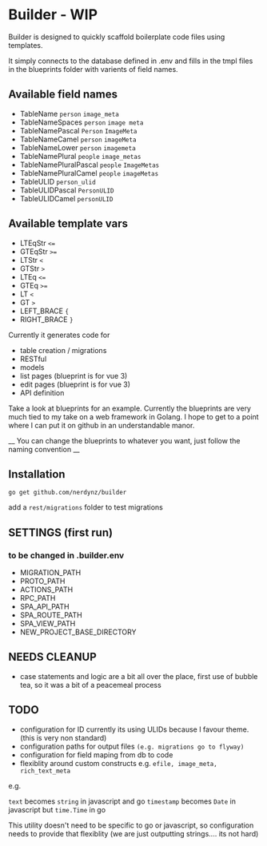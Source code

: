 # Builder - WIP
Builder is designed to quickly scaffold boilerplate code files using templates. 

It simply connects to the database defined in .env and fills in the tmpl files in the blueprints folder with varients of field names.

## Available field names

- TableName `person` `image_meta`
- TableNameSpaces `person` `image meta`
- TableNamePascal `Person` `ImageMeta`
- TableNameCamel `person` `imageMeta`
- TableNameLower `person` `imagemeta`
- TableNamePlural `people` `image_metas`
- TableNamePluralPascal `people` `ImageMetas`
- TableNamePluralCamel `people` `imageMetas`
- TableULID `person_ulid`
- TableULIDPascal `PersonULID`
- TableULIDCamel `personULID`

## Available template vars
- LTEqStr `<=`
- GTEqStr `>=`
- LTStr `<`
- GTStr `>`
- LTEq `<=`
- GTEq `>=`
- LT `<`
- GT `>`
- LEFT_BRACE `{`
- RIGHT_BRACE `}`

Currently it generates code for 

- table creation / migrations
- RESTful 
- models
- list pages (blueprint is for vue 3)
- edit pages (blueprint is for vue 3)
- API definition

Take a look at blueprints for an example. Currently the blueprints are very much tied to my take on a web framework in Golang. I hope to get to a point where I can put it on github in an understandable manor.

__ You can change the blueprints to whatever you want, just follow the naming convention __

## Installation
`go get github.com/nerdynz/builder`

add a `rest/migrations` folder to test migrations


## SETTINGS (first run) 
### to be changed in .builder.env
- MIGRATION_PATH
- PROTO_PATH
- ACTIONS_PATH
- RPC_PATH
- SPA_API_PATH
- SPA_ROUTE_PATH
- SPA_VIEW_PATH
- NEW_PROJECT_BASE_DIRECTORY

## NEEDS CLEANUP
- case statements and logic are a bit all over the place, first use of bubble tea, so it was a bit of a peacemeal process

## TODO 
- configuration for ID currently its using ULIDs because I favour theme. (this is very non standard)
- configuration paths for output files `(e.g. migrations go to flyway)`
- configuration for field maping from db to code
- flexiblity around custom constructs e.g. `efile, image_meta, rich_text_meta` 

e.g.

`text` becomes `string` in javascript and go
`timestamp` becomes `Date` in javascript but `time.Time` in go

This utility doesn't need to be specific to go or javascript, so configuration needs to provide that flexiblity (we are just outputting strings.... its not hard)


